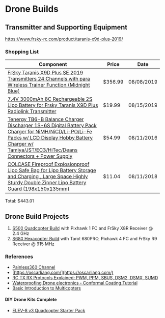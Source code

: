 # Drone Builds

## Transmitter and Supporting Equipment

https://www.frsky-rc.com/product/taranis-x9d-plus-2019/

### Shopping List

| Component | Price | Date |
| - | - | - | 
| [FrSky Taranis X9D Plus SE 2019 Transmitters 24 Channels with para Wireless Trainer Function (Midnight Blue)](https://www.amazon.com/gp/product/B07VVJPL5B) | $356.99 | 08/08/2019 |
| [7.4V 3000mAh 8C Rechargeable 2S Lipo Battery for Frsky Taranis X9D Plus Radiolink Transmitter ](https://www.amazon.com/gp/product/B07MW2P71V) | $19.99 | 08/15/2019 |
| [Tenergy TB6-B Balance Charger Discharger 1S-6S Digital Battery Pack Charger for NiMH/NiCD/Li-PO/Li-Fe Packs w/ LCD Display Hobby Battery Charger w/ Tamiya/JST/EC3/HiTec/Deans Connectors + Power Supply ](https://www.amazon.com/gp/product/B00466PKE0) | $54.99 | 08/11/2016 |
| [COLCASE Fireproof Explosionproof Lipo Safe Bag for Lipo Battery Storage and Charging , Large Space Highly Sturdy Double Zipper Lipo Battery Guard (198x150x135mm) ](https://www.amazon.com/gp/product/B0719H46PF) | $11.04 | 08/11/2018 |

Total: $443.01

## Drone Build Projects

1. [S500 Quadcopter Build](/drone-s500-quadcopter-build.md) with Pixhawk 1 FC and FrSky X8R Receiver @ 2.4 GHz
2. [S680 Hexacopter Build](/drone-s680-hexacopter-build.md) with Tarot 680PRO, Pixhawk 4 FC and FrSky R9 Receiver @ 915 MHz

### References

- [Painless360 Channel](https://www.youtube.com/user/Painless360)
- [https://oscarliang.com/](https://oscarliang.com/)
- [RC TX RX Protocols Explained: PWM, PPM, SBUS, DSM2, DSMX, SUMD](https://oscarliang.com/pwm-ppm-sbus-dsm2-dsmx-sumd-difference/)
- [Waterproofing Drone electronics - Conformal Coating Tutorial](https://oscarliang.com/waterproofing-drone-electronics/)
- [Basic Introduction to Multicopters](https://www.rcgroups.com/forums/showthread.php?2429327-Basic-Introduction-to-Multicopters)
#### DIY Drone Kits Complete

- [ELEV-8 v3 Quadcopter Starter Pack](https://www.parallax.com/product/80335)
